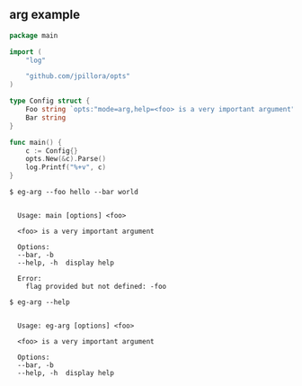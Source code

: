 ## arg example

<!--tmpl,code=go:cat main.go -->
``` go 
package main

import (
	"log"

	"github.com/jpillora/opts"
)

type Config struct {
	Foo string `opts:"mode=arg,help=<foo> is a very important argument"`
	Bar string
}

func main() {
	c := Config{}
	opts.New(&c).Parse()
	log.Printf("%+v", c)
}
```
<!--/tmpl-->

```
$ eg-arg --foo hello --bar world
```

<!--tmpl,code=plain:go run main.go --foo hello --bar world -->
``` plain 

  Usage: main [options] <foo>

  <foo> is a very important argument

  Options:
  --bar, -b
  --help, -h  display help

  Error:
    flag provided but not defined: -foo

```
<!--/tmpl-->

```
$ eg-arg --help
```

<!--tmpl,code=plain:go build -o eg-arg && ./eg-arg --help ; rm eg-arg -->
``` plain 

  Usage: eg-arg [options] <foo>

  <foo> is a very important argument

  Options:
  --bar, -b
  --help, -h  display help

```
<!--/tmpl-->
